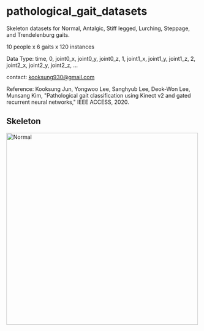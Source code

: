 # pathological_gait_datasets
Skeleton datasets for Normal, Antalgic, Stiff legged, Lurching, Steppage, and Trendelenburg gaits.

10 people x 6 gaits x 120 instances

Data Type: time, 0, joint0_x, joint0_y, joint0_z, 1, joint1_x, joint1_y, joint1_z, 2, joint2_x, joint2_y, joint2_z, ...

contact: kooksung930@gmail.com

Reference: Kooksung Jun, Yongwoo Lee, Sanghyub Lee, Deok-Won Lee, Munsang Kim, "Pathological gait classification using Kinect v2 and gated recurrent neural networks," IEEE ACCESS, 2020.

Skeleton
-------------------
<img width=500 src="https://user-images.githubusercontent.com/4926634/75979702-679c9d80-5f24-11ea-85dd-4931df5881ff.PNG" title="Normal">
